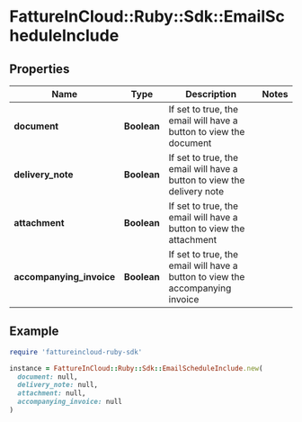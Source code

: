 # FattureInCloud::Ruby::Sdk::EmailScheduleInclude

## Properties

| Name | Type | Description | Notes |
| ---- | ---- | ----------- | ----- |
| **document** | **Boolean** | If set to true, the email will have a button to view the document |  |
| **delivery_note** | **Boolean** | If set to true, the email will have a button to view the delivery note |  |
| **attachment** | **Boolean** | If set to true, the email will have a button to view the attachment |  |
| **accompanying_invoice** | **Boolean** | If set to true, the email will have a button to view the accompanying invoice |  |

## Example

```ruby
require 'fattureincloud-ruby-sdk'

instance = FattureInCloud::Ruby::Sdk::EmailScheduleInclude.new(
  document: null,
  delivery_note: null,
  attachment: null,
  accompanying_invoice: null
)
```

